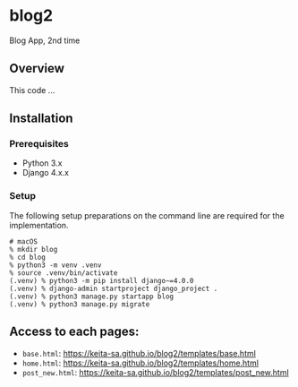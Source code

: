 # blog2
Blog App, 2nd time

## Overview
This code ...

## Installation

### Prerequisites

- Python 3.x
- Django 4.x.x


### Setup
The following setup preparations on the command line are required for the implementation.
```
# macOS
% mkdir blog
% cd blog
% python3 -m venv .venv
% source .venv/bin/activate
(.venv) % python3 -m pip install django~=4.0.0
(.venv) % django-admin startproject django_project .
(.venv) % python3 manage.py startapp blog
(.venv) % python3 manage.py migrate
```

## Access to each pages:
- `base.html`: https://keita-sa.github.io/blog2/templates/base.html
- `home.html`: https://keita-sa.github.io/blog2/templates/home.html
- `post_new.html`: https://keita-sa.github.io/blog2/templates/post_new.html
